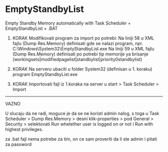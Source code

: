# EmptyStandbyList
Empty Standby Memory automatically with Task Scheduler + EmptyStandbyList + .BAT

1. KORAK
Modifikovati program za import po potrebi:
Na liniji 58 u XML fajlu (Dump Res.Memory) definisati gde se nalazi program, npr. C:\Windows\System32\EmptyStandbyList.exe
Na liniji 59 u XML fajlu (Dump Res.Memory) definisati po potrebi tip memorije ya brisanje (workingsets|modifiedpagelist|standbylist|priority0standbylist)

2. KORAK
Na serveru ubaciti u folder System32 (definisan u 1. koraku) program EmptyStandbyList.exe

3. KORAK
Importovati fajl iz 1.koraka na server u start > Task Scheduler > Import



-----------------------------
VAZNO

U slucaju da ne radi, moguce je da se ne koristi admin nalog, s toga u Task Scheduler > Dump Res.Memory > desni klik-properties > pod General > Security > selektovati Run whetether user is logged on or not i Run with highest privileges.

za .bat fajl nema potrebe za tim, on ce sam proveriti da li ste admin i pitati za password
